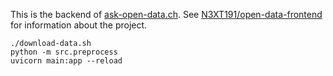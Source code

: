 This is the backend of [ask-open-data.ch](https://ask-open-data.ch). See [N3XT191/open-data-frontend](https://github.com/N3XT191/open-data-frontend) for information about the project.

```shell
./download-data.sh
python -m src.preprocess
uvicorn main:app --reload
```
